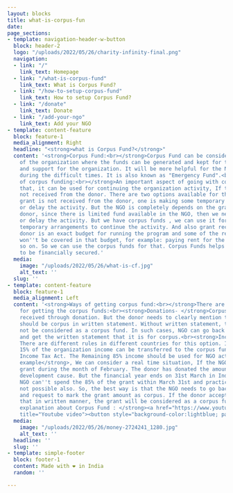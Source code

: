 ```yaml
---
layout: blocks
title: what-is-corpus-fun
date: 
page_sections:
- template: navigation-header-w-button
  block: header-2
  logo: "/uploads/2022/05/26/charity-infinity-final.png"
  navigation:
  - link: "/"
    link_text: Homepage
  - link: "/what-is-corpus-fund"
    link_text: What is Corpus Fund?
  - link: "/how-to-setup-corpus-fund"
    link_text: How to setup Corpus Fund?
  - link: "/donate"
    link_text: Donate
  - link: "/add-your-ngo"
    link_text: Add your NGO
- template: content-feature
  block: feature-1
  media_alignment: Right
  headline: "<strong>what is Corpus Fund?</strong>"
  content: '<strong>Corpus Fund:<br></strong>Corpus Fund can be considered as a capital
    of the organization where the funds can be generated and kept for the existence
    and support for the organization. It will be more helpful for the NGO to sustain
    during the difficult times. It is also known as "Emergency Fund".<br><br><strong>Need
    of corpus funding:<br></strong>An important aspect of going with corpus fund is
    that, it can be used for continuing the organization activity, If the grant is
    not received from the donor. There are two options available for the NGO, if the
    grant is not received from the donor, one is making some temporary arrangements
    or delay the activity. But the NGO is completely depends on the grant from the
    donor, since there is limited fund available in the NGO, then we need to pause
    or delay the activity. But we have corpus funds , we can use it for making the
    temporary arrangements to continue the activity. And also grant received from
    donor is an exact budget for running the program and some of the regular expenses
    won''t be covered in that budget, for example: paying rent for the building and
    so on. So we can use the corpus funds for that. Corpus Funds helps the organization
    to be financially secured.'
  media:
    image: "/uploads/2022/05/26/what-is-cf.jpg"
    alt_text: ''
  slug: ''
- template: content-feature
  block: feature-1
  media_alignment: Left
  content: '<strong>Ways of getting corpus fund:<br></strong>There are only two ways
    for getting the corpus funds:<br><strong>Donations- </strong>Corpus Fund can be
    received through donation. But the donor needs to clearly mention that the grant
    should be corpus in written statement. Without written statement, the amount should
    not be considered as a corpus fund. In such cases, NGO can go back to the donor
    and get the written statement that it is for corpus.<br><strong>Income or Surplus-</strong>
    There are different rules in different countries for this option. In India, Only
    15% of the organization income can be transferred to the corpus fund as per the
    Income Tax Act. The Remaining 85% income should be used for NGO activities.<br><br><strong>For
    example</strong>, We can consider a real time situation, If the NGO gets the huge
    grant during the month of February. The donor has donated the amount for specific
    development cause. But the financial year ends on 31st March in India. Now, the
    NGO can''t spend the 85% of the grant within March 31st and practically it is
    not possible also. So, the best way is that the NGO needs to go back to the donor
    and request to mark the grant amount as corpus. If the donor accepts and mention
    that in written manner, the grant will be considered as a corpus fund.<br><br><strong>YouTube
    explanation about Corpus Fund : </strong><a href="https://www.youtube.com/watch?v=iLutkCwxyIs"
    title="Youtube video"><button style="background-color:lightblue; padding:5px;">Watch now</button></a>'
  media:
    image: "/uploads/2022/05/26/money-2724241_1280.jpg"
    alt_text: ''
  headline: ''
  slug: ''
- template: simple-footer
  block: footer-1
  content: Made with ❤︎ in India
  random: ''

---
```

